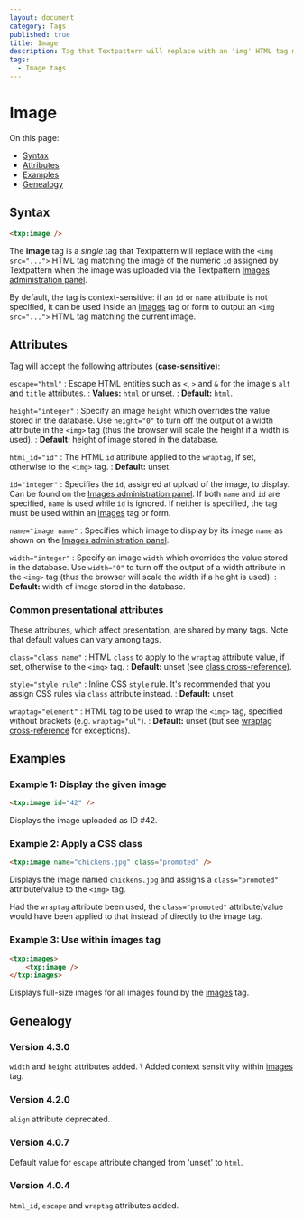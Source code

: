 ```yaml
---
layout: document
category: Tags
published: true
title: Image
description: Tag that Textpattern will replace with an 'img' HTML tag matching an image uploaded via the Images administration panel.
tags:
  - Image tags
---
```


# Image

On this page:

* [Syntax](#syntax)
* [Attributes](#attributes)
* [Examples](#examples)
* [Genealogy](#genealogy)

## Syntax

~~~ html
<txp:image />
~~~

The **image** tag is a *single* tag that Textpattern will replace with the `<img src="...">` HTML tag matching the image of the numeric `id` assigned by Textpattern when the image was uploaded via the Textpattern [Images administration panel](https://docs.textpattern.io/administration/images-panel).

By default, the tag is context-sensitive: if an `id` or `name` attribute is not specified, it can be used inside an [images](images) tag or form to output an `<img src="...">` HTML tag matching the current image.

## Attributes

Tag will accept the following attributes (**case-sensitive**):

`escape="html"`
: Escape HTML entities such as `<`, `>` and `&` for the image's `alt` and `title` attributes.
: **Values:** `html` or unset.
: **Default:** `html`.

`height="integer"`
: Specify an image `height` which overrides the value stored in the database. Use `height="0"` to turn off the output of a width attribute in the `<img>` tag (thus the browser will scale the height if a width is used).
: **Default:** height of image stored in the database.

`html_id="id"`
: The HTML `id` attribute applied to the `wraptag`, if set, otherwise to the `<img>` tag.
: **Default:** unset.

`id="integer"`
: Specifies the `id`, assigned at upload of the image, to display. Can be found on the [Images administration panel](https://docs.textpattern.io/administration/images-panel). If both `name` and `id` are specified, `name` is used while `id` is ignored. If neither is specified, the tag must be used within an [images](images) tag or form.

`name="image name"`
: Specifies which image to display by its image `name` as shown on the [Images administration panel](https://docs.textpattern.io/administration/images-panel).

`width="integer"`
: Specify an image `width` which overrides the value stored in the database. Use `width="0"` to turn off the output of a width attribute in the `<img>` tag (thus the browser will scale the width if a height is used).
: **Default:** width of image stored in the database.

### Common presentational attributes

These attributes, which affect presentation, are shared by many tags. Note that default values can vary among tags.

`class="class name"`
: HTML `class` to apply to the `wraptag` attribute value, if set, otherwise to the `<img>` tag.
: **Default:** unset (see [class cross-reference](https://docs.textpattern.io/tags/tag-attributes-cross-reference#class)).

`style="style rule"`
: Inline CSS `style` rule. It's recommended that you assign CSS rules via `class` attribute instead.
: **Default:** unset.

`wraptag="element"`
: HTML tag to be used to wrap the `<img>` tag, specified without brackets (e.g. `wraptag="ul"`).
: **Default:** unset (but see [wraptag cross-reference](https://docs.textpattern.io/tags/tag-attributes-cross-reference#wraptag) for exceptions).

## Examples

### Example 1: Display the given image

~~~ html
<txp:image id="42" />
~~~

Displays the image uploaded as ID #42.

### Example 2: Apply a CSS class

~~~ html
<txp:image name="chickens.jpg" class="promoted" />
~~~

Displays the image named `chickens.jpg` and assigns a `class="promoted"` attribute/value to the `<img>` tag.

Had the `wraptag` attribute been used, the `class="promoted"` attribute/value would have been applied to that instead of directly to the image tag.

### Example 3: Use within images tag

~~~ html
<txp:images>
    <txp:image />
</txp:images>
~~~

Displays full-size images for all images found by the [images](images) tag.

## Genealogy

### Version 4.3.0

`width` and `height` attributes added. \\
Added context sensitivity within [images](images) tag.

### Version 4.2.0

`align` attribute deprecated.

### Version 4.0.7

Default value for `escape` attribute changed from 'unset' to `html`.

### Version 4.0.4

`html_id`, `escape` and `wraptag` attributes added.
